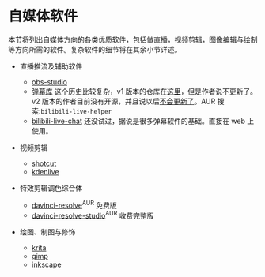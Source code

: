# 自媒体软件 <!-- {docsify-ignore-all} -->

本节将列出自媒体方向的各类优质软件，包括做直播，视频剪辑，图像编辑与绘制等方向所需的软件。复杂软件的细节将在其余小节详述。

- 直播推流及辅助软件

  - [obs-studio](https://www.archlinux.org/packages/community/x86_64/obs-studio/)
  - [弹幕库](https://www.danmaku.live/) 这个历史比较复杂，v1 版本的仓库在[这里](https://github.com/pandaGao/bilibili-live-helper)，但是作者说不更新了。v2 版本的作者目前没有开源，并且说以后[不会更新了](https://t.bilibili.com/378501835576827480)。AUR 搜索:`bilibili-live-helper`
  - [bilibili-live-chat](https://github.com/Tsuk1ko/bilibili-live-chat) 还没试过，据说是很多弹幕软件的基础。直接在 web 上使用。

- 视频剪辑

  - [shotcut](https://www.archlinux.org/packages/community/x86_64/shotcut/)
  - [kdenlive](https://www.archlinux.org/packages/extra/x86_64/kdenlive/)

- 特效剪辑调色综合体

  - [davinci-resolve](https://aur.archlinux.org/packages/davinci-resolve/)<sup>AUR</sup> 免费版
  - [davinci-resolve-studio](https://aur.archlinux.org/packages/davinci-resolve-studio/)<sup>AUR</sup> 收费完整版

- 绘图、制图与修饰

  - [krita](https://www.archlinux.org/packages/extra/x86_64/krita/)
  - [gimp](https://www.archlinux.org/packages/extra/x86_64/gimp/)
  - [inkscape](https://www.archlinux.org/packages/extra/x86_64/inkscape/)
